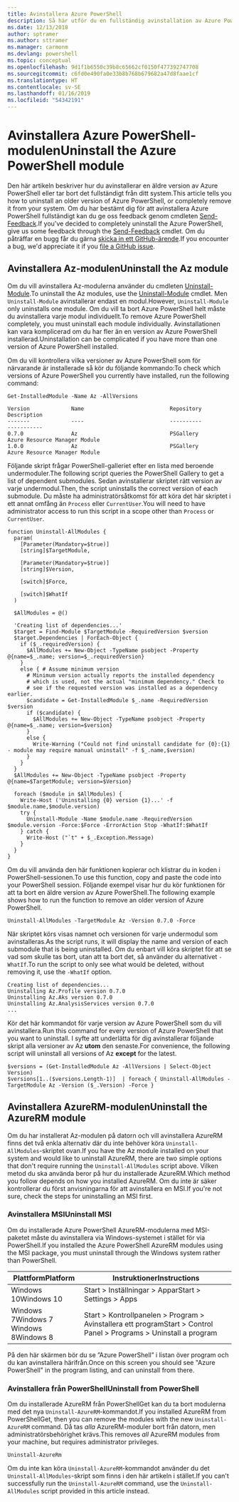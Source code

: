 ```yaml
---
title: Avinstallera Azure PowerShell
description: Så här utför du en fullständig avinstallation av Azure PowerShell
ms.date: 12/13/2018
author: sptramer
ms.author: sttramer
ms.manager: carmonm
ms.devlang: powershell
ms.topic: conceptual
ms.openlocfilehash: 9d1f1b6550c39b8c65662cf0150f477392747708
ms.sourcegitcommit: c6fd0e490fa0e33b8b768b679682a47d8faae1cf
ms.translationtype: HT
ms.contentlocale: sv-SE
ms.lasthandoff: 01/16/2019
ms.locfileid: "54342191"
---
```

# <a name="uninstall-the-azure-powershell-module"></a><span data-ttu-id="7af8a-103">Avinstallera Azure PowerShell-modulen</span><span class="sxs-lookup"><span data-stu-id="7af8a-103">Uninstall the Azure PowerShell module</span></span>

<span data-ttu-id="7af8a-104">Den här artikeln beskriver hur du avinstallerar en äldre version av Azure PowerShell eller tar bort det fullständigt från ditt system.</span><span class="sxs-lookup"><span data-stu-id="7af8a-104">This article tells you how to uninstall an older version of Azure PowerShell, or completely remove it from your system.</span></span> <span data-ttu-id="7af8a-105">Om du har bestämt dig för att avinstallera Azure PowerShell fullständigt kan du ge oss feedback genom cmdleten [Send-Feedback](/powershell/module/az.accounts/send-feedback).</span><span class="sxs-lookup"><span data-stu-id="7af8a-105">If you've decided to completely uninstall the Azure PowerShell, give us some feedback through the [Send-Feedback](/powershell/module/az.accounts/send-feedback) cmdlet.</span></span>
<span data-ttu-id="7af8a-106">Om du påträffar en bugg får du gärna [skicka in ett GitHub-ärende](https://github.com/azure/azure-powershell/issues).</span><span class="sxs-lookup"><span data-stu-id="7af8a-106">If you encounter a bug, we'd appreciate it if you [file a GitHub issue](https://github.com/azure/azure-powershell/issues).</span></span>

## <a name="uninstall-the-az-module"></a><span data-ttu-id="7af8a-107">Avinstallera Az-modulen</span><span class="sxs-lookup"><span data-stu-id="7af8a-107">Uninstall the Az module</span></span>

<span data-ttu-id="7af8a-108">Om du vill avinstallera Az-modulerna använder du cmdleten [Uninstall-Module](/powershell/module/powershellget/uninstall-module).</span><span class="sxs-lookup"><span data-stu-id="7af8a-108">To uninstall the Az modules, use the [Uninstall-Module](/powershell/module/powershellget/uninstall-module) cmdlet.</span></span> <span data-ttu-id="7af8a-109">Men `Uninstall-Module` avinstallerar endast en modul.</span><span class="sxs-lookup"><span data-stu-id="7af8a-109">However, `Uninstall-Module` only uninstalls one module.</span></span> <span data-ttu-id="7af8a-110">Om du vill ta bort Azure PowerShell helt måste du avinstallera varje modul individuellt.</span><span class="sxs-lookup"><span data-stu-id="7af8a-110">To remove Azure PowerShell completely, you must uninstall each module individually.</span></span> <span data-ttu-id="7af8a-111">Avinstallationen kan vara komplicerad om du har fler än en version av Azure PowerShell installerad.</span><span class="sxs-lookup"><span data-stu-id="7af8a-111">Uninstallation can be complicated if you have more than one version of Azure PowerShell installed.</span></span>

<span data-ttu-id="7af8a-112">Om du vill kontrollera vilka versioner av Azure PowerShell som för närvarande är installerade så kör du följande kommando:</span><span class="sxs-lookup"><span data-stu-id="7af8a-112">To check which versions of Azure PowerShell you currently have installed, run the following command:</span></span>

```powershell-interactive
Get-InstalledModule -Name Az -AllVersions
```

```output
Version             Name                           Repository           Description
-------             ----                           ----------           -----------
0.7.0               Az                             PSGallery            Azure Resource Manager Module
1.0.0               Az                             PSGallery            Azure Resource Manager Module
```

<span data-ttu-id="7af8a-113">Följande skript frågar PowerShell-galleriet efter en lista med beroende undermoduler.</span><span class="sxs-lookup"><span data-stu-id="7af8a-113">The following script queries the PowerShell Gallery to get a list of dependent submodules.</span></span> <span data-ttu-id="7af8a-114">Sedan avinstallerar skriptet rätt version av varje undermodul.</span><span class="sxs-lookup"><span data-stu-id="7af8a-114">Then, the script uninstalls the correct version of each submodule.</span></span> <span data-ttu-id="7af8a-115">Du måste ha administratörsåtkomst för att köra det här skriptet i ett annat omfång än `Process` eller `CurrentUser`.</span><span class="sxs-lookup"><span data-stu-id="7af8a-115">You will need to have administrator access to run this script in a scope other than `Process` or `CurrentUser`.</span></span>

```powershell-interactive
function Uninstall-AllModules {
  param(
    [Parameter(Mandatory=$true)]
    [string]$TargetModule,

    [Parameter(Mandatory=$true)]
    [string]$Version,

    [switch]$Force,

    [switch]$WhatIf
  )
  
  $AllModules = @()
  
  'Creating list of dependencies...'
  $target = Find-Module $TargetModule -RequiredVersion $version
  $target.Dependencies | ForEach-Object {
    if ($_.requiredVersion) {
      $AllModules += New-Object -TypeName psobject -Property @{name=$_.name; version=$_.requiredVersion}
    }
    else { # Assume minimum version
      # Minimum version actually reports the installed dependency
      # which is used, not the actual "minimum dependency." Check to
      # see if the requested version was installed as a dependency earlier.
      $candidate = Get-InstalledModule $_.name -RequiredVersion $version
      if ($candidate) {
        $AllModules += New-Object -TypeName psobject -Property @{name=$_.name; version=$version}
      }
      else {
        Write-Warning ("Could not find uninstall candidate for {0}:{1} - module may require manual uninstall" -f $_.name,$version)
      }
    }
  }
  $AllModules += New-Object -TypeName psobject -Property @{name=$TargetModule; version=$Version}

  foreach ($module in $AllModules) {
    Write-Host ('Uninstalling {0} version {1}...' -f $module.name,$module.version)
    try {
      Uninstall-Module -Name $module.name -RequiredVersion $module.version -Force:$Force -ErrorAction Stop -WhatIf:$WhatIf
    } catch {
      Write-Host ("`t" + $_.Exception.Message)
    }
  }
}
```

<span data-ttu-id="7af8a-116">Om du vill använda den här funktionen kopierar och klistrar du in koden i PowerShell-sessionen.</span><span class="sxs-lookup"><span data-stu-id="7af8a-116">To use this function, copy and paste the code into your PowerShell session.</span></span> <span data-ttu-id="7af8a-117">Följande exempel visar hur du kör funktionen för att ta bort en äldre version av Azure PowerShell.</span><span class="sxs-lookup"><span data-stu-id="7af8a-117">The following example shows how to run the function to remove an older version of Azure PowerShell.</span></span>

```powershell-interactive
Uninstall-AllModules -TargetModule Az -Version 0.7.0 -Force
```

<span data-ttu-id="7af8a-118">När skriptet körs visas namnet och versionen för varje undermodul som avinstalleras.</span><span class="sxs-lookup"><span data-stu-id="7af8a-118">As the script runs, it will display the name and version of each submodule that is being uninstalled.</span></span> <span data-ttu-id="7af8a-119">Om du enbart vill köra skriptet för att se vad som skulle tas bort, utan att ta bort det, så använder du alternativet `-WhatIf`.</span><span class="sxs-lookup"><span data-stu-id="7af8a-119">To run the script to only see what would be deleted, without removing it, use the `-WhatIf` option.</span></span>

```output
Creating list of dependencies...
Uninstalling Az.Profile version 0.7.0
Uninstalling Az.Aks version 0.7.0
Uninstalling Az.AnalysisServices version 0.7.0
...
```

<span data-ttu-id="7af8a-120">Kör det här kommandot för varje version av Azure PowerShell som du vill avinstallera.</span><span class="sxs-lookup"><span data-stu-id="7af8a-120">Run this command for every version of Azure PowerShell that you want to uninstall.</span></span> <span data-ttu-id="7af8a-121">I syfte att underlätta för dig avinstallerar följande skript alla versioner av Az __utom__ den senaste.</span><span class="sxs-lookup"><span data-stu-id="7af8a-121">For convenience, the following script will uninstall all versions of Az __except__ for the latest.</span></span>

```powershell-interactive
$versions = (Get-InstalledModule Az -AllVersions | Select-Object Version)
$versions[1..($versions.Length-1)]  | foreach { Uninstall-AllModules -TargetModule Az -Version ($_.Version) -Force }
```

## <a name="uninstall-the-azurerm-module"></a><span data-ttu-id="7af8a-122">Avinstallera AzureRM-modulen</span><span class="sxs-lookup"><span data-stu-id="7af8a-122">Uninstall the AzureRM module</span></span>

<span data-ttu-id="7af8a-123">Om du har installerat Az-modulen på datorn och vill avinstallera AzureRM finns det två enkla alternativ där du inte behöver köra `Uninstall-AllModules`-skriptet ovan.</span><span class="sxs-lookup"><span data-stu-id="7af8a-123">If you have the Az module installed on your system and would like to uninstall AzureRM, there are two simple options that don't require running the `Uninstall-AllModules` script above.</span></span> <span data-ttu-id="7af8a-124">Vilken metod du ska använda beror på hur du installerade AzureRM.</span><span class="sxs-lookup"><span data-stu-id="7af8a-124">Which method you follow depends on how you installed AzureRM.</span></span>
<span data-ttu-id="7af8a-125">Om du inte är säker kontrollerar du först anvisningarna för att avinstallera en MSI.</span><span class="sxs-lookup"><span data-stu-id="7af8a-125">If you're not sure, check the steps for uninstalling an MSI first.</span></span>

### <a name="uninstall-msi"></a><span data-ttu-id="7af8a-126">Avinstallera MSI</span><span class="sxs-lookup"><span data-stu-id="7af8a-126">Uninstall MSI</span></span>

<span data-ttu-id="7af8a-127">Om du installerade Azure PowerShell AzureRM-modulerna med MSI-paketet måste du avinstallera via Windows-systemet i stället för via PowerShell.</span><span class="sxs-lookup"><span data-stu-id="7af8a-127">If you installed the Azure PowerShell AzureRM modules using the MSI package, you must uninstall through the Windows system rather than PowerShell.</span></span>

| <span data-ttu-id="7af8a-128">Plattform</span><span class="sxs-lookup"><span data-stu-id="7af8a-128">Platform</span></span> | <span data-ttu-id="7af8a-129">Instruktioner</span><span class="sxs-lookup"><span data-stu-id="7af8a-129">Instructions</span></span> |
|----------|--------------|
| <span data-ttu-id="7af8a-130">Windows 10</span><span class="sxs-lookup"><span data-stu-id="7af8a-130">Windows 10</span></span> | <span data-ttu-id="7af8a-131">Start > Inställningar > Appar</span><span class="sxs-lookup"><span data-stu-id="7af8a-131">Start > Settings > Apps</span></span> |
| <span data-ttu-id="7af8a-132">Windows 7</span><span class="sxs-lookup"><span data-stu-id="7af8a-132">Windows 7</span></span> </br><span data-ttu-id="7af8a-133">Windows 8</span><span class="sxs-lookup"><span data-stu-id="7af8a-133">Windows 8</span></span> | <span data-ttu-id="7af8a-134">Start > Kontrollpanelen > Program > Avinstallera ett program</span><span class="sxs-lookup"><span data-stu-id="7af8a-134">Start > Control Panel > Programs > Uninstall a program</span></span> |

<span data-ttu-id="7af8a-135">På den här skärmen bör du se ”Azure PowerShell” i listan över program och du kan avinstallera härifrån.</span><span class="sxs-lookup"><span data-stu-id="7af8a-135">Once on this screen you should see "Azure PowerShell" in the program listing, and can uninstall from there.</span></span>

### <a name="uninstall-from-powershell"></a><span data-ttu-id="7af8a-136">Avinstallera från PowerShell</span><span class="sxs-lookup"><span data-stu-id="7af8a-136">Uninstall from PowerShell</span></span>

<span data-ttu-id="7af8a-137">Om du installerade AzureRM från PowerShellGet kan du ta bort modulerna med det nya `Uninstall-AzureRM`-kommandot.</span><span class="sxs-lookup"><span data-stu-id="7af8a-137">If you installed AzureRM from PowerShellGet, then you can remove the modules with the new `Uninstall-AzureRM` command.</span></span> <span data-ttu-id="7af8a-138">Då tas _alla_ AzureRM-moduler bort från datorn, men administratörsbehörighet krävs.</span><span class="sxs-lookup"><span data-stu-id="7af8a-138">This removes _all_ AzureRM modules from your machine, but requires administrator privileges.</span></span>

```powershell-interactive
Uninstall-AzureRm
```

<span data-ttu-id="7af8a-139">Om du inte kan köra `Uninstall-AzureRM`-kommandot använder du det `Uninstall-AllModules`-skript som finns i den här artikeln i stället.</span><span class="sxs-lookup"><span data-stu-id="7af8a-139">If you can't successfully run the `Uninstall-AzureRM` command, use the `Uninstall-AllModules` script provided in this article instead.</span></span>